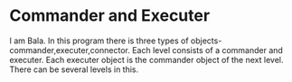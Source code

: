 # Commander and Executer
I am Bala.
In this program there is three types of objects- commander,executer,connector.
Each level consists of a commander and executer.
Each executer object is the commander object of the next level.
There can be several levels in this.
